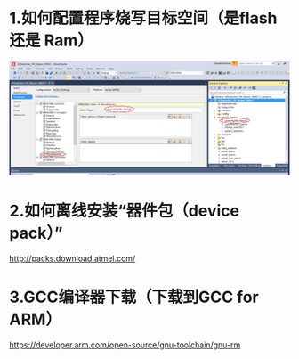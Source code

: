 # 1.如何配置程序烧写目标空间（是flash 还是 Ram）
![image](https://github.com/yuchengstudio/atmel_studio_study/blob/master/pictures/link_configuration_flash_ram.jpg)

# 2.如何离线安装“器件包（device pack）”
http://packs.download.atmel.com/

# 3.GCC编译器下载（下载到GCC for ARM） 
https://developer.arm.com/open-source/gnu-toolchain/gnu-rm